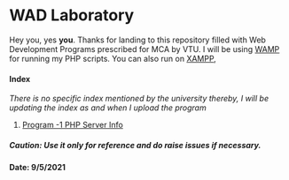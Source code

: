 # WAD Laboratory

Hey you, yes **you**. Thanks for landing to this repository filled with Web Development Programs prescribed for MCA by VTU. I will be using [WAMP](https://www.wampserver.com/en/) for running my PHP scripts. You can also run on [XAMPP](https://www.apachefriends.org/index.html), 

#### Index

*There is no specific index mentioned by the university thereby, I will be updating the index as and when I upload the program*

1. [Program -1 PHP Server Info](Program-1/)

##### Caution: Use it only for reference and do raise issues if necessary.

**Date: 9/5/2021**

